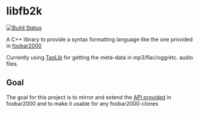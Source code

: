 libfb2k
=======

[![Build Status](https://travis-ci.org/zyphrus/libfb2k.svg?branch=master)](https://travis-ci.org/zyphrus/libfb2k)

A C++ library to provide a syntax formatting language
like the one provided in [foobar2000](http://www.foobar2000.org/)

Currently using [TagLib](http://taglib.github.io/) for getting the meta-data in
mp3/flac/ogg/etc. audio files.

Goal
----

The goal for this project is to mirror and extend the [API provided](http://wiki.hydrogenaud.io/index.php?title=Foobar2000:Title_Formatting_Reference)
in foobar2000 and to make it usable for any foobar2000-clones

